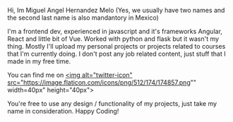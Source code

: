 Hi, Im Miguel Angel Hernandez Melo (Yes, we usually have two names and the second last name is also mandantory in Mexico)

I'm a frontend dev, experienced in javascript and it's frameworks Angular, React and little bit of Vue. Worked with python and flask but it wasn't my thing.
Mostly I'll upload my personal projects or projects related to courses that I'm currently doing. I don't post any job related content, just stuff that I made in my free time.

You can find me on
      <a href="https://www.qries.com/">
         <img alt="twitter-icon" src="https://image.flaticon.com/icons/png/512/174/174857.png""
         width=40px" height="40px">
      </a>

You're free to use any design / functionality of my projects, just take my name in consideration. Happy Coding!

<!---
miguelhemmm/miguelhemmm is a ✨ special ✨ repository because its `README.md` (this file) appears on your GitHub profile.
You can click the Preview link to take a look at your changes.
--->
